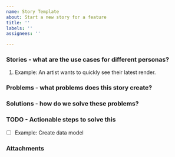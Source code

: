 ```yaml
---
name: Story Template
about: Start a new story for a feature
title: ''
labels: ''
assignees: ''

---
```


### Stories - what are the use cases for different personas?

1. Example: An artist wants to quickly see their latest render.

### Problems - what problems does this story create?

### Solutions - how do we solve these problems?

### TODO - Actionable steps to solve this

- [ ] Example: Create data model

### Attachments
